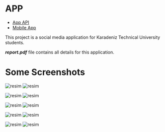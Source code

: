
# APP

- [App API](https://github.com/haliltirgil/api_ktu_sosyal)
- [Mobile App](https://github.com/haliltirgil/ktu_sosyal)

This project is a social media application for Karadeniz Technical University students. 

***report.pdf*** file contains all details for this application.

# Some Screenshots

![resim](https://user-images.githubusercontent.com/56155975/126160586-97c7d6b4-cb98-4ae3-bdca-16e57d3f86c1.png)
![resim](https://user-images.githubusercontent.com/56155975/126160606-bab9d882-4fb8-4001-92c4-94834c9116f1.png)

![resim](https://user-images.githubusercontent.com/56155975/126160610-c1868888-bba3-4092-99be-03f2c891fd13.png)
![resim](https://user-images.githubusercontent.com/56155975/126160623-2f4ddd99-059d-46b9-a708-12c80615ffed.png)

![resim](https://user-images.githubusercontent.com/56155975/126160636-a2beaa0a-24e9-4989-8345-6032faecdd4c.png)
![resim](https://user-images.githubusercontent.com/56155975/126160639-bffd4cfb-45a7-487f-9cf0-7e7c732ebfab.png)

![resim](https://user-images.githubusercontent.com/56155975/126160646-72a553a1-5fe8-47a5-891d-f93110c1b49c.png)
![resim](https://user-images.githubusercontent.com/56155975/126160655-e48285d7-f828-4847-a1f4-c615104a46de.png)

![resim](https://user-images.githubusercontent.com/56155975/126160777-f4f76269-fed4-4ef3-87df-4a5659b0bdcc.png)
![resim](https://user-images.githubusercontent.com/56155975/126160785-0398ad4b-6a1f-4d16-8d57-3ceb8733df42.png)



